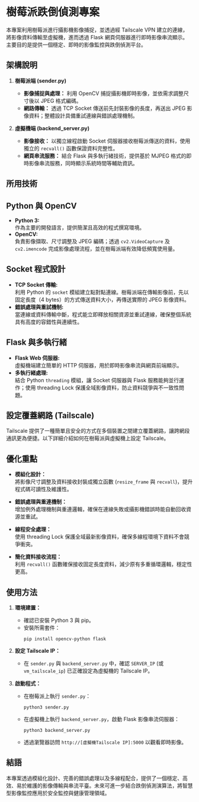 # 樹莓派跌倒偵測專案

本專案利用樹莓派進行攝影機影像捕捉，並透過經 Tailscale VPN 建立的連線，將影像資料傳輸至虛擬機，進而透過 Flask 網頁伺服器進行即時影像串流顯示。主要目的是提供一個穩定、即時的影像監控與跌倒偵測平台。

## 架構說明

1. **樹莓派端 (sender.py)**  
   - **影像捕捉與處理：** 利用 OpenCV 捕捉攝影機即時影像，並依需求調整尺寸後以 JPEG 格式編碼。  
   - **網路傳輸：** 透過 TCP Socket 傳送前先封裝影像的長度，再送出 JPEG 影像資料；整體設計具備重試連線與錯誤處理機制。

2. **虛擬機端 (backend_server.py)**  
   - **影像接收：** 以獨立線程啟動 Socket 伺服器接收樹莓派傳送的資料，使用獨立的 `recvall()` 函數保證資料完整性。  
   - **網頁串流服務：** 結合 Flask 與多執行緒技術，提供基於 MJPEG 格式的即時影像串流服務，同時顯示系統時間等輔助資訊。




## 所用技術

## Python 與 OpenCV
- **Python 3:**  
  作為主要的開發語言，提供簡潔且高效的程式撰寫環境。  
- **OpenCV:**  
  負責影像擷取、尺寸調整及 JPEG 編碼；透過 `cv2.VideoCapture` 及 `cv2.imencode` 完成影像處理流程，並在樹莓派端有效降低頻寬使用量。

## Socket 程式設計
- **TCP Socket 傳輸:**  
  利用 Python 的 `socket` 模組建立點對點連線。樹莓派端在傳輸影像前，先以固定長度（4 bytes）的方式傳送資料大小，再傳送實際的 JPEG 影像資料。  
- **錯誤處理與重試機制:**  
  當連線或資料傳輸中斷，程式能立即釋放相關資源並重試連線，確保整個系統具有高度的容錯性與連續性。

## Flask 與多執行緒
- **Flask Web 伺服器:**  
  虛擬機端建立簡單的 HTTP 伺服器，用於即時影像串流與網頁前端顯示。  
- **多執行緒處理:**  
  結合 Python `threading` 模組，讓 Socket 伺服器與 Flask 服務能夠並行運作；使用 threading Lock 保護全域影像資料，防止資料競爭與不一致性問題。

## 設定覆蓋網路 (Tailscale)
Tailscale 提供了一種簡單且安全的方式在多個裝置之間建立覆蓋網路，讓跨網段通訊更為便捷。以下詳細介紹如何在樹莓派與虛擬機上設定 Tailscale。

## 優化重點

- **模組化設計：**  
  將影像尺寸調整及資料接收封裝成獨立函數 (`resize_frame` 與 `recvall`)，提升程式碼可讀性及維護性。

- **錯誤處理與重連機制：**  
  增加例外處理機制與重連邏輯，確保在連線失敗或攝影機錯誤時能自動回收資源並重試。

- **線程安全處理：**  
  使用 threading Lock 保護全域最新影像資料，確保多線程環境下資料不會競爭衝突。

- **簡化資料接收流程：**  
  利用 `recvall()` 函數確保接收固定長度資料，減少原有多重循環邏輯，穩定性更高。

## 使用方法

1. **環境建置：**  
   - 確認已安裝 Python 3 與 pip。  
   - 安裝所需套件：  
     ```
     pip install opencv-python flask
     ```

2. **設定 Tailscale IP：**  
   - 在 `sender.py` 與 `backend_server.py` 中，確認 `SERVER_IP` (或 `vm_tailscale_ip`) 已正確設定為虛擬機的 Tailscale IP。

3. **啟動程式：**  
   - 在樹莓派上執行 `sender.py`：  
     ```
     python3 sender.py
     ```
   - 在虛擬機上執行 `backend_server.py`，啟動 Flask 影像串流伺服器：  
     ```
     python3 backend_server.py
     ```
   - 透過瀏覽器訪問 `http://[虛擬機Tailscale IP]:5000` 以觀看即時影像。

## 結語

本專案透過模組化設計、完善的錯誤處理以及多線程配合，提供了一個穩定、高效、易於維護的影像傳輸與串流平臺。未來可進一步結合跌倒偵測演算法，將智慧型影像監控應用於安全監控與健康管理領域。
